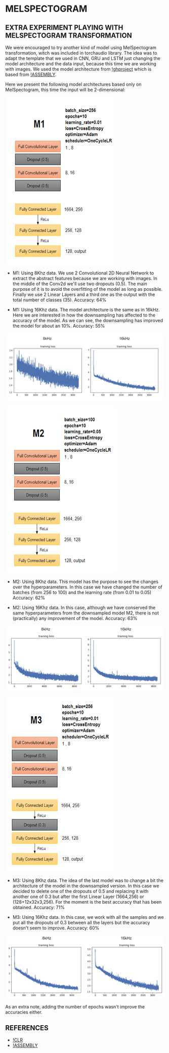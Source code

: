 # MELSPECTOGRAM

## EXTRA EXPERIMENT PLAYING WITH MELSPECTOGRAM TRANSFORMATION

We were encouraged to try another kind of model using MelSpectogram transformation, witch was included in torchaudio library. The idea was to adapt the template that we used in CNN, GRU and LSTM just changing the model architecture and the data input, because this time we are working with images. We used the model architecture from [!ghproject](https://github.com/aminul-huq/Speech-Classification) which is based from [!ASSEMBLY](https://www.assemblyai.com/blog/end-to-end-speech-recognition-pytorch/).

Here we present the following model architectures based only on MelSpectogram, this time the input will be 2-dimensional:

![m1_diagram](https://github.com/unaivicente/FinalProjectAIDL/blob/main/doc/M1_diagram.PNG)

- M1: Using 8Khz data.
We use 2 Convolutional 2D Neural Network to extract the abstract features because we are working with images. In the middle of the Conv2d we'll use two dropouts (0.5). The main purpose of it is to avoid the overfitting of the model as long as possible. Finally we use 2 Linear Layers and a third one as the output with the total number of classes (35).
Accuracy: 64%

- M1: Using 16Khz data.
The model architecture is the same as in 16kHz. Here we are interested in how the downsampling has affected to the accuracy of the model. As we can see, the downsampling has improved the model for about an 10%.
Accuracy: 55%

![m1_train_loss](https://github.com/unaivicente/FinalProjectAIDL/blob/main/doc/training_loss_M1.PNG)

![m2_diagram](https://github.com/unaivicente/FinalProjectAIDL/blob/main/doc/M2_diagram.PNG)

- M2: Using 8Khz data.
This model has the purpose to see the changes over the hyperparameters. In this case we have changed the number of batches (from 256 to 100) and the learning rate (from 0.01 to 0.05)
Accuracy: 62%

- M2: Using 16Khz data.
In this case, although we have conserved the same hyperparameters from the downsampled model M2, there is not (practically) any improvement of the model.
Accuracy: 63%

![m2_train_loss](https://github.com/unaivicente/FinalProjectAIDL/blob/main/doc/training_loss_M2.PNG)

![m3_diagram](https://github.com/unaivicente/FinalProjectAIDL/blob/main/doc/M3_diagram.PNG)

- M3: Using 8Khz data.
The idea of the last model was to change a bit the architecture of the model in the downsampled version. In this case we decided to delete one of the dropouts of 0.5 and replacing it with another one of 0.3 but after the first Linear Layer (1664,256) or (128+12x32x3,256).
For the moment is the best accuracy that has been obtained.
Accuracy: 71%

- M3: Using 16Khz data.
In this case, we work with all the samples and we put all the dropouts of 0.3 between all the layers but the accuracy doesn't seem to improve.
Accuracy: 60%

![m3_train_loss](https://github.com/unaivicente/FinalProjectAIDL/blob/main/doc/training_loss_M3.PNG)

As an extra note, adding the number of epochs wasn't improve the accuracies either.

## REFERENCES

- [!CLR](https://arxiv.org/pdf/1506.01186.pdf)
- [!ASSEMBLY](https://www.assemblyai.com/blog/end-to-end-speech-recognition-pytorch/)

